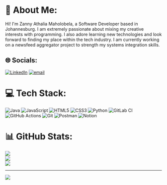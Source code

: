 # 💫 About Me:
Hi! I'm Zanny Athalia Maholobela, a Software Developer based in Johannesburg. I am extremely passionate about mixing my creative interests with programming. I also adore learning new technologies and look forward to finding my place within the tech industry. I am currently working on a newsfeed aggregator project to strength my systems integration skills.

## 🌐 Socials:
[![LinkedIn](https://img.shields.io/badge/LinkedIn-%230077B5.svg?logo=linkedin&logoColor=white)](https://linkedin.com/in/zannymaholobela) [![email](https://img.shields.io/badge/Email-D14836?logo=gmail&logoColor=white)](mailto:zannymaholobela2001@gmail.com) 

# 💻 Tech Stack:
![Java](https://img.shields.io/badge/java-%23ED8B00.svg?style=for-the-badge&logo=openjdk&logoColor=white) ![JavaScript](https://img.shields.io/badge/javascript-%23323330.svg?style=for-the-badge&logo=javascript&logoColor=%23F7DF1E) ![HTML5](https://img.shields.io/badge/html5-%23E34F26.svg?style=for-the-badge&logo=html5&logoColor=white) ![CSS3](https://img.shields.io/badge/css3-%231572B6.svg?style=for-the-badge&logo=css3&logoColor=white) ![Python](https://img.shields.io/badge/python-3670A0?style=for-the-badge&logo=python&logoColor=ffdd54) ![GitLab CI](https://img.shields.io/badge/gitlab%20CI-%23181717.svg?style=for-the-badge&logo=gitlab&logoColor=white) ![GitHub Actions](https://img.shields.io/badge/github%20actions-%232671E5.svg?style=for-the-badge&logo=githubactions&logoColor=white) ![Git](https://img.shields.io/badge/git-%23F05033.svg?style=for-the-badge&logo=git&logoColor=white) ![Postman](https://img.shields.io/badge/Postman-FF6C37?style=for-the-badge&logo=postman&logoColor=white) ![Notion](https://img.shields.io/badge/Notion-%23000000.svg?style=for-the-badge&logo=notion&logoColor=white)
# 📊 GitHub Stats:
![](https://github-readme-stats.vercel.app/api?username=ZannyM&theme=dark&hide_border=false&include_all_commits=true&count_private=false)<br/>
![](https://nirzak-streak-stats.vercel.app/?user=ZannyM&theme=dark&hide_border=false)<br/>
![](https://github-readme-stats.vercel.app/api/top-langs/?username=ZannyM&theme=dark&hide_border=false&include_all_commits=true&count_private=false&layout=compact)

---
[![](https://visitcount.itsvg.in/api?id=ZannyM&icon=0&color=0)](https://visitcount.itsvg.in)

<!-- Proudly created with GPRM ( https://gprm.itsvg.in ) -->

